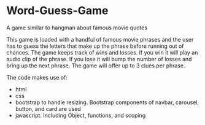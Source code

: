 # Word-Guess-Game
A game similar to hangman about famous movie quotes

This game is loaded with a handful of famous movie phrases and the user has to guess the letters that make up the phrase before 
running out of chances.  The game keeps track of wins and losses.  If you win it will play an audio clip of the phrase.
If you lose it will bump the number of losses and bring up the next phrase.  The game will offer up to 3 clues per phrase.

The code makes use of:
  - html
  - css
  - bootstrap to handle resizing.  Bootstrap components of navbar, carousel, button, and card are used
  - javascript.  Including Object, functions, and scoping
